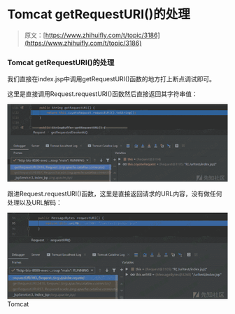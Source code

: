 # Tomcat getRequestURI()的处理

> 原文：[https://www.zhihuifly.com/t/topic/3186](https://www.zhihuifly.com/t/topic/3186)

### Tomcat getRequestURI()的处理

我们直接在index.jsp中调用getRequestURI()函数的地方打上断点调试即可。

这里是直接调用Request.requestURI()函数然后直接返回其字符串值：

![image](img/717513b6d2ef20f423ce5af42101464e.png)

跟进Request.requestURI()函数，这里是直接返回请求的URL内容，没有做任何处理以及URL解码：

![image](img/a198fd043520840f9b2611ecaafb1e1c.png)
Tomcat